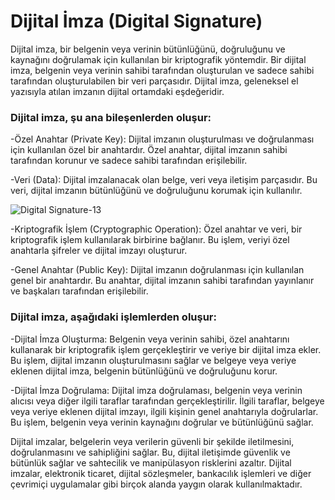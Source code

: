 # Dijital İmza (Digital Signature)

Dijital imza, bir belgenin veya verinin bütünlüğünü, doğruluğunu ve kaynağını doğrulamak için kullanılan bir kriptografik yöntemdir. Bir dijital imza, belgenin veya verinin sahibi tarafından oluşturulan ve sadece sahibi tarafından oluşturulabilen bir veri parçasıdır. Dijital imza, geleneksel el yazısıyla atılan imzanın dijital ortamdaki eşdeğeridir.

### Dijital imza, şu ana bileşenlerden oluşur:
  
-Özel Anahtar (Private Key): Dijital imzanın oluşturulması ve doğrulanması için kullanılan özel bir anahtardır. Özel anahtar, dijital imzanın sahibi tarafından korunur ve sadece sahibi tarafından erişilebilir.

-Veri (Data): Dijital imzalanacak olan belge, veri veya iletişim parçasıdır. Bu veri, dijital imzanın bütünlüğünü ve doğruluğunu korumak için kullanılır.

![Digital Signature-13](https://github.com/umaysafak/Blockchain-Temelleri/assets/83416728/d560215b-8a5a-4883-997e-202def3f312d)

-Kriptografik İşlem (Cryptographic Operation): Özel anahtar ve veri, bir kriptografik işlem kullanılarak birbirine bağlanır. Bu işlem, veriyi özel anahtarla şifreler ve dijital imzayı oluşturur.

-Genel Anahtar (Public Key): Dijital imzanın doğrulanması için kullanılan genel bir anahtardır. Bu anahtar, dijital imzanın sahibi tarafından yayınlanır ve başkaları tarafından erişilebilir.

### Dijital imza, aşağıdaki işlemlerden oluşur:
-Dijital İmza Oluşturma: Belgenin veya verinin sahibi, özel anahtarını kullanarak bir kriptografik işlem gerçekleştirir ve veriye bir dijital imza ekler. Bu işlem, dijital imzanın oluşturulmasını sağlar ve belgeye veya veriye eklenen dijital imza, belgenin bütünlüğünü ve doğruluğunu korur.

-Dijital İmza Doğrulama: Dijital imza doğrulaması, belgenin veya verinin alıcısı veya diğer ilgili taraflar tarafından gerçekleştirilir. İlgili taraflar, belgeye veya veriye eklenen dijital imzayı, ilgili kişinin genel anahtarıyla doğrularlar. Bu işlem, belgenin veya verinin kaynağını doğrular ve bütünlüğünü sağlar.

Dijital imzalar, belgelerin veya verilerin güvenli bir şekilde iletilmesini, doğrulanmasını ve sahipliğini sağlar. Bu, dijital iletişimde güvenlik ve bütünlük sağlar ve sahtecilik ve manipülasyon risklerini azaltır. Dijital imzalar, elektronik ticaret, dijital sözleşmeler, bankacılık işlemleri ve diğer çevrimiçi uygulamalar gibi birçok alanda yaygın olarak kullanılmaktadır.

